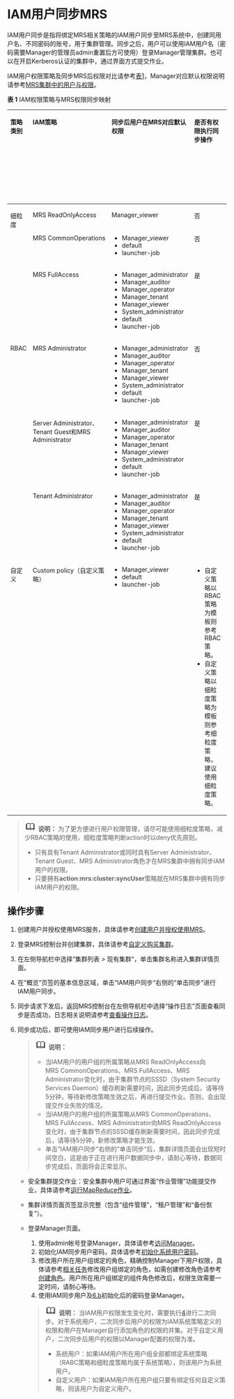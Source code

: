# IAM用户同步MRS<a name="mrs_01_0495"></a>

IAM用户同步是指将绑定MRS相关策略的IAM用户同步至MRS系统中，创建同用户名、不同密码的账号，用于集群管理。同步之后，用户可以使用IAM用户名（密码需要Manager的管理员admin重置后方可使用）登录Manager管理集群。也可以在开启Kerberos认证的集群中，通过界面方式提交作业。

IAM用户权限策略及同步MRS后权限对比请参考[表1](#table3878619101919)，Manager对应默认权限说明请参考[MRS集群中的用户与权限](MRS集群中的用户与权限.md)。

**表 1**  IAM权限策略与MRS权限同步映射

<a name="table3878619101919"></a>
<table><thead align="left"><tr id="row5879191971913"><th class="cellrowborder" valign="top" width="20%" id="mcps1.2.6.1.1"><p id="p135212352216"><a name="p135212352216"></a><a name="p135212352216"></a>策略类别</p>
</th>
<th class="cellrowborder" valign="top" width="20%" id="mcps1.2.6.1.2"><p id="p12879101917195"><a name="p12879101917195"></a><a name="p12879101917195"></a>IAM策略</p>
</th>
<th class="cellrowborder" valign="top" width="20%" id="mcps1.2.6.1.3"><p id="p724173216312"><a name="p724173216312"></a><a name="p724173216312"></a>同步后用户在MRS对应默认权限</p>
</th>
<th class="cellrowborder" valign="top" width="20%" id="mcps1.2.6.1.4"><p id="p12472158103113"><a name="p12472158103113"></a><a name="p12472158103113"></a>是否有权限执行同步操作</p>
</th>
<th class="cellrowborder" valign="top" width="20%" id="mcps1.2.6.1.5"><p id="p14949142373515"><a name="p14949142373515"></a><a name="p14949142373515"></a>是否有权限提交作业</p>
</th>
</tr>
</thead>
<tbody><tr id="row1087961921914"><td class="cellrowborder" rowspan="3" valign="top" width="20%" headers="mcps1.2.6.1.1 "><p id="p2104201613119"><a name="p2104201613119"></a><a name="p2104201613119"></a>细粒度</p>
<p id="p191048161316"><a name="p191048161316"></a><a name="p191048161316"></a></p>
<p id="p16104101643115"><a name="p16104101643115"></a><a name="p16104101643115"></a></p>
</td>
<td class="cellrowborder" valign="top" width="20%" headers="mcps1.2.6.1.2 "><p id="p4306134273012"><a name="p4306134273012"></a><a name="p4306134273012"></a>MRS&nbsp;ReadOnlyAccess</p>
</td>
<td class="cellrowborder" valign="top" width="20%" headers="mcps1.2.6.1.3 "><p id="p10949195293012"><a name="p10949195293012"></a><a name="p10949195293012"></a>Manager_viewer</p>
</td>
<td class="cellrowborder" valign="top" width="20%" headers="mcps1.2.6.1.4 "><p id="p7473381310"><a name="p7473381310"></a><a name="p7473381310"></a>否</p>
</td>
<td class="cellrowborder" valign="top" width="20%" headers="mcps1.2.6.1.5 "><p id="p16423218365"><a name="p16423218365"></a><a name="p16423218365"></a>否</p>
</td>
</tr>
<tr id="row987918191191"><td class="cellrowborder" valign="top" headers="mcps1.2.6.1.1 "><p id="p230604216306"><a name="p230604216306"></a><a name="p230604216306"></a>MRS&nbsp;CommonOperations</p>
</td>
<td class="cellrowborder" valign="top" headers="mcps1.2.6.1.2 "><a name="ul4444174612152"></a><a name="ul4444174612152"></a><ul id="ul4444174612152"><li>Manager_viewer</li><li>default</li><li>launcher-job</li></ul>
</td>
<td class="cellrowborder" valign="top" headers="mcps1.2.6.1.3 "><p id="p1347315893112"><a name="p1347315893112"></a><a name="p1347315893112"></a>否</p>
</td>
<td class="cellrowborder" valign="top" headers="mcps1.2.6.1.4 "><p id="p15642122116367"><a name="p15642122116367"></a><a name="p15642122116367"></a>是</p>
</td>
</tr>
<tr id="row7879181971912"><td class="cellrowborder" valign="top" headers="mcps1.2.6.1.1 "><p id="p1530654223011"><a name="p1530654223011"></a><a name="p1530654223011"></a>MRS&nbsp;FullAccess</p>
</td>
<td class="cellrowborder" valign="top" headers="mcps1.2.6.1.2 "><a name="ul7241758151514"></a><a name="ul7241758151514"></a><ul id="ul7241758151514"><li>Manager_administrator</li><li>Manager_auditor</li><li>Manager_operator</li><li>Manager_tenant</li><li>Manager_viewer</li><li>System_administrator</li><li>default</li><li>launcher-job</li></ul>
</td>
<td class="cellrowborder" valign="top" headers="mcps1.2.6.1.3 "><p id="p84738823119"><a name="p84738823119"></a><a name="p84738823119"></a>是</p>
</td>
<td class="cellrowborder" valign="top" headers="mcps1.2.6.1.4 "><p id="p16425213366"><a name="p16425213366"></a><a name="p16425213366"></a>是</p>
</td>
</tr>
<tr id="row688031916194"><td class="cellrowborder" rowspan="3" valign="top" width="20%" headers="mcps1.2.6.1.1 "><p id="p18374033173417"><a name="p18374033173417"></a><a name="p18374033173417"></a>RBAC</p>
</td>
<td class="cellrowborder" valign="top" width="20%" headers="mcps1.2.6.1.2 "><p id="p1530634213017"><a name="p1530634213017"></a><a name="p1530634213017"></a>MRS Administrator</p>
</td>
<td class="cellrowborder" valign="top" width="20%" headers="mcps1.2.6.1.3 "><a name="ul162146189167"></a><a name="ul162146189167"></a><ul id="ul162146189167"><li>Manager_administrator</li><li>Manager_auditor</li><li>Manager_operator</li><li>Manager_tenant</li><li>Manager_viewer</li><li>System_administrator</li><li>default</li><li>launcher-job</li></ul>
</td>
<td class="cellrowborder" valign="top" width="20%" headers="mcps1.2.6.1.4 "><p id="p164738811313"><a name="p164738811313"></a><a name="p164738811313"></a>否</p>
</td>
<td class="cellrowborder" valign="top" width="20%" headers="mcps1.2.6.1.5 "><p id="p3642192173610"><a name="p3642192173610"></a><a name="p3642192173610"></a>是</p>
</td>
</tr>
<tr id="row18880151911919"><td class="cellrowborder" valign="top" headers="mcps1.2.6.1.1 "><p id="p19306114211307"><a name="p19306114211307"></a><a name="p19306114211307"></a>Server Administrator、Tenant Guest和MRS Administrator</p>
</td>
<td class="cellrowborder" valign="top" headers="mcps1.2.6.1.2 "><a name="ul1336513422162"></a><a name="ul1336513422162"></a><ul id="ul1336513422162"><li>Manager_administrator</li><li>Manager_auditor</li><li>Manager_operator</li><li>Manager_tenant</li><li>Manager_viewer</li><li>System_administrator</li><li>default</li><li>launcher-job</li></ul>
</td>
<td class="cellrowborder" valign="top" headers="mcps1.2.6.1.3 "><p id="p2473178103117"><a name="p2473178103117"></a><a name="p2473178103117"></a>是</p>
</td>
<td class="cellrowborder" valign="top" headers="mcps1.2.6.1.4 "><p id="p2020173383615"><a name="p2020173383615"></a><a name="p2020173383615"></a>是</p>
</td>
</tr>
<tr id="row11873260273"><td class="cellrowborder" valign="top" headers="mcps1.2.6.1.1 "><p id="p1530624211302"><a name="p1530624211302"></a><a name="p1530624211302"></a>Tenant Administrator</p>
</td>
<td class="cellrowborder" valign="top" headers="mcps1.2.6.1.2 "><a name="ul1514932717501"></a><a name="ul1514932717501"></a><ul id="ul1514932717501"><li>Manager_administrator</li><li>Manager_auditor</li><li>Manager_operator</li><li>Manager_tenant</li><li>Manager_viewer</li><li>System_administrator</li><li>default</li><li>launcher-job</li></ul>
</td>
<td class="cellrowborder" valign="top" headers="mcps1.2.6.1.3 "><p id="p1147318123117"><a name="p1147318123117"></a><a name="p1147318123117"></a>是</p>
</td>
<td class="cellrowborder" valign="top" headers="mcps1.2.6.1.4 "><p id="p172011033183610"><a name="p172011033183610"></a><a name="p172011033183610"></a>是</p>
</td>
</tr>
<tr id="row46716711273"><td class="cellrowborder" valign="top" width="20%" headers="mcps1.2.6.1.1 "><p id="p01044164313"><a name="p01044164313"></a><a name="p01044164313"></a>自定义</p>
</td>
<td class="cellrowborder" valign="top" width="20%" headers="mcps1.2.6.1.2 "><p id="p123065424306"><a name="p123065424306"></a><a name="p123065424306"></a>Custom policy（自定义策略）</p>
</td>
<td class="cellrowborder" valign="top" width="20%" headers="mcps1.2.6.1.3 "><a name="ul47440335173"></a><a name="ul47440335173"></a><ul id="ul47440335173"><li>Manager_viewer</li><li>default</li><li>launcher-job</li></ul>
</td>
<td class="cellrowborder" valign="top" width="20%" headers="mcps1.2.6.1.4 "><a name="ul1344810351981"></a><a name="ul1344810351981"></a><ul id="ul1344810351981"><li>自定义策略以RBAC策略为模板则参考RBAC策略。</li><li>自定义策略以细粒度策略为模板则参考细粒度策略，建议使用细粒度策略。</li></ul>
</td>
<td class="cellrowborder" valign="top" width="20%" headers="mcps1.2.6.1.5 "><p id="p112018336360"><a name="p112018336360"></a><a name="p112018336360"></a>是</p>
</td>
</tr>
</tbody>
</table>

>![](public_sys-resources/icon-note.gif) **说明：** 
>为了更方便进行用户权限管理，请尽可能使用细粒度策略，减少RBAC策略的使用，细粒度策略判断action时以deny优先原则。
>-   只有具有Tenant Administrator或同时具有Server Administrator、Tenant Guest、MRS Administrator角色才在MRS集群中拥有同步IAM用户的权限。
>-   只要拥有**action:mrs:cluster:syncUser**策略就在MRS集群中拥有同步IAM用户的权限。

## 操作步骤<a name="section1968244415315"></a>

1.  创建用户并授权使用MRS服务，具体请参考[创建用户并授权使用MRS](创建用户并授权使用MRS.md)。
2.  登录MRS控制台并创建集群，具体请参考[自定义购买集群](自定义购买集群.md)。
3.  在左侧导航栏中选择“集群列表  \>  现有集群“，单击集群名称进入集群详情页面。
4.  <a name="li6999515311"></a>在“概览“页签的基本信息区域，单击“IAM用户同步“右侧的“单击同步“进行IAM用户同步。
5.  同步请求下发后，返回MRS控制台在左侧导航栏中选择“操作日志”页面查看同步是否成功，日志相关说明请参考[查看操作日志](查看操作日志.md)。
6.  同步成功后，即可使用IAM同步用户进行后续操作。

    >![](public_sys-resources/icon-note.gif) **说明：** 
    >-   当IAM用户的用户组的所属策略从MRS ReadOnlyAccess向MRS CommonOperations、MRS FullAccess、MRS Administrator变化时，由于集群节点的SSSD（System Security Services Daemon）缓存刷新需要时间，因此同步完成后，请等待5分钟，等待新修改策略生效之后，再进行提交作业。否则，会出现提交作业失败的情况。
    >-   当IAM用户的用户组的所属策略从MRS CommonOperations、MRS FullAccess、MRS Administrator向MRS ReadOnlyAccess变化时，由于集群节点的SSSD缓存刷新需要时间，因此同步完成后，请等待5分钟，新修改策略才能生效。
    >-   单击“IAM用户同步“右侧的“单击同步“后，集群详情页面会出现短时间空白，这是由于正在进行用户数据同步中，请耐心等待，数据同步完成后，页面将会正常显示。

    -   安全集群提交作业：安全集群中用户可通过界面“作业管理”功能提交作业，具体请参考[运行MapReduce作业](运行MapReduce作业.md)。
    -   集群详情页面页签显示完整（包含“组件管理”，“租户管理”和“备份恢复”）。
    -   登录Manager页面。

        1.  使用admin帐号登录Manager，具体请参考[访问Manager](访问Manager.md)。
        2.  <a name="li169901714175"></a>初始化IAM同步用户密码，具体请参考[初始化系统用户密码](初始化系统用户密码.md)。
        3.  修改用户所在用户组绑定的角色，精确控制Manager下用户权限，具体请参考[相关任务](创建用户组.md#s855da92cb75446818be082dff6e197f1)修改用户组绑定的角色，如需创建修改角色请参考[创建角色](创建角色.md)。用户所在用户组绑定的组件角色修改后，权限生效需要一定时间，请耐心等待。
        4.  使用IAM同步用户及[6.b](#li169901714175)初始化后的密码登录Manager。

        >![](public_sys-resources/icon-note.gif) **说明：** 
        >当IAM用户权限发生变化时，需要执行[4](#li6999515311)进行二次同步。对于系统用户，二次同步后用户的权限为IAM系统策略定义的权限和用户在Manager自行添加角色的权限的并集。对于自定义用户，二次同步后用户的权限以Manager配置的权限为准。
        >-   系统用户：如果IAM用户所在用户组全部都绑定系统策略（RABC策略和细粒度策略均属于系统策略），则该用户为系统用户。
        >-   自定义用户：如果IAM用户所在用户组只要有绑定任何自定义策略，则该用户为自定义用户。



